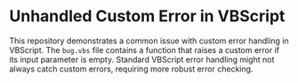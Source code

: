 # Unhandled Custom Error in VBScript

This repository demonstrates a common issue with custom error handling in VBScript.  The `bug.vbs` file contains a function that raises a custom error if its input parameter is empty.  Standard VBScript error handling might not always catch custom errors, requiring more robust error checking.
